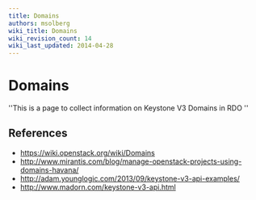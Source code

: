 ```yaml
---
title: Domains
authors: msolberg
wiki_title: Domains
wiki_revision_count: 14
wiki_last_updated: 2014-04-28
---
```


# Domains

''This is a page to collect information on Keystone V3 Domains in RDO ''

## References

*   <https://wiki.openstack.org/wiki/Domains>
*   <http://www.mirantis.com/blog/manage-openstack-projects-using-domains-havana/>
*   <http://adam.younglogic.com/2013/09/keystone-v3-api-examples/>
*   <http://www.madorn.com/keystone-v3-api.html>
